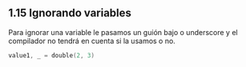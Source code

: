 ## 1.15 Ignorando variables

Para ignorar una variable le pasamos un guión bajo o underscore y el
compilador no tendrá en cuenta si la usamos o no.

``` go
value1, _ = double(2, 3)
```

